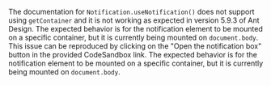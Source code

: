 The documentation for `Notification.useNotification()` does not support using `getContainer` and it is not working as expected in version 5.9.3 of Ant Design. The expected behavior is for the notification element to be mounted on a specific container, but it is currently being mounted on `document.body`. This issue can be reproduced by clicking on the "Open the notification box" button in the provided CodeSandbox link. The expected behavior is for the notification element to be mounted on a specific container, but it is currently being mounted on `document.body`.
